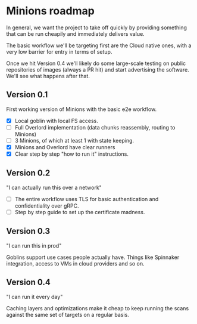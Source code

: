 # Minions roadmap

In general, we want the project to take off quickly by providing something that can be run cheapily and immediately delivers value.

The basic workflow we'll be targeting first are the Cloud native ones, with a very low barrier for entry in terms of setup.

Once we hit Version 0.4 we'll likely do some large-scale testing on public repositories of images (always a PR hit) and start advertising the software. We'll see what happens after that.

## Version 0.1

First working version of Minions with the basic e2e workflow.

- [x] Local goblin with local FS access.
- [ ] Full Overlord implementation (data chunks reassembly,
      routing to Minions)
- [ ] 3 Minions, of which at least 1 with state keeping.
- [x] Minions and Overlord have clear runners
- [x] Clear step by step "how to run it" instructions.

## Version 0.2

"I can actually run this over a network"

- [ ] The entire workflow uses TLS for
      basic authentication and confidentiality over gRPC.
- [ ] Step by step guide to set up the certificate madness.

## Version 0.3

"I can run this in prod"

Goblins support use cases people actually have. Things like Spinnaker integration, access to VMs in cloud providers and so on.

## Version 0.4

"I can run it every day"

Caching layers and optimizations make it cheap to keep running the scans against the same set of targets on a regular basis.
